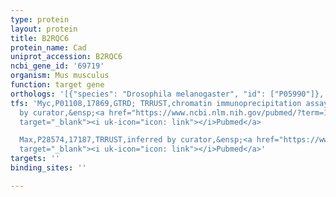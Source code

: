 ```yaml
---
type: protein
layout: protein
title: B2RQC6
protein_name: Cad
uniprot_accession: B2RQC6
ncbi_gene_id: '69719'
organism: Mus musculus
function: target gene
orthologs: '[{"species": "Drosophila melanogaster", "id": ["P05990"]}, {"species": "Caenorhabditis elegans", "id": ["Q18990"]}, {"species": "Rattus norvegicus", "id": ["D4A8A0"]}, {"species": "Saccharomyces cerevisiae", "id": ["<a href=\"/protein/p07259\">P07259</a>"]}]'
tfs: 'Myc,P01108,17869,GTRD; TRRUST,chromatin immunoprecipitation assay; inferred
  by curator,&ensp;<a href="https://www.ncbi.nlm.nih.gov/pubmed/?term=10567564%5Buid%5D+OR+9111322%5Buid%5D+OR+10931841%5Buid%5D+OR+27924024%5Buid%5D+OR+29087512%5Buid%5D"
  target="_blank"><i uk-icon="icon: link"></i>Pubmed</a>

  Max,P28574,17187,TRRUST,inferred by curator,&ensp;<a href="https://www.ncbi.nlm.nih.gov/pubmed/?term=9111322%5Buid%5D+OR+29087512%5Buid%5D"
  target="_blank"><i uk-icon="icon: link"></i>Pubmed</a>'
targets: ''
binding_sites: ''

---
```

